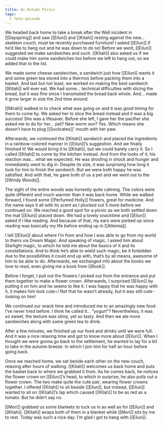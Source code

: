 ```yaml
---
title: An Autumn Picnic
tags:
  - fate-episode
---
```

We headed back home to take a break after the Well incident in [[Dayspring]] and saw [[Eilun]] and [[Kitah]] resting against the new… skeleton couch, must be recently purchased furniture! I asked [[Eilun]] if he’d like to hang out and he was down to do so! Before we went, [[Eilun]] suggested we make sandwiches and such. [[Kitah]] also asked us if we could make him some sandwiches too before we left to hang out, so we added that to the list.

  

We made some cheese sandwiches, a sandwich just how [[Eilun]] wants it and some green tea stored into a thermos before packing them into a basket. And last but not least, we worked on making the best sandwich [[Kitah]] will ever eat. We had some… technical difficulties with slicing the bread, but it was fine since I transmuted the bread back whole. And… made it grow larger in size the 2nd time around. 

  

[[Mirah]] walked in to check what was going on and it was good timing for them to come by. We asked her to slice the bread instead and it was a big success! She was a lifesaver. Before she left, I gave her the pacifier she asked me to do for her… pet? New worm son? Yes. Which means she doesn’t have to plug [[Sockrates]]’ mouth with her paw. 

  

Afterwards, we continued the [[Kitah]] sandwich and placed the ingredients in a rainbow-colored manner in [[Eilun]]’s suggestion. And we finally finished it! We would bring it to [[Kitah]], but we could barely carry it. So I called [[Kitah]] to come by the kitchen instead. And from the looks of it, his reaction was… what we expected. He was drooling in shock and hunger and immediately went to dig in. Despite its size, it was surprising how long it took for him to finish the sandwich. But we were both happy he was satisfied. And with that, he gave both of us a pet and we went out to the [[Windy Woods]]. 

  

The sight of the entire woods was honestly quite calming. The colors were quite different and much warmer than it was back home. While we walked forward, I found some [[Perfumed Holly]] flowers, great for medicine. And the name says it all with its scent as I plucked out 5 more before we continued on. We reached a good spot for a picnic as we both settled down the mat [[Eilun]] placed down. We had a lovely snacktime and [[Eilun]] asked if I like reading. And because of that, my ears were perked up since reading was basically my life before ending up in [[Altemia]].

  

I tell [[Eilun]] about where I’m from and how I was able to go from my world to theirs via Dream Magic. And speaking of magic, I asked him about Starlight magic, to which he told me about the basics of it and its constellations. And to think he’s able to wield such magic, be it forbidden due to the possibilities it could end up with, that’s by all means, awesome of him to be able to do. Afterwards, we exchanged info about the books we love to read, even giving me a book from [[Rook]].

  

Before I forget, I pull out the flowers I picked out from the entrance and put them together to make a flower crown. Afterwards, I surprised [[Eilun]] by putting it on him and he seems to like it. I was happy that he was happy with it, it makes him look cute~! Not that he wasn’t already, but it was still cute-looking on him!

  

We continued our snack time and introduced me to an amazingly new food I’ve never tried before. I think he called it… “yogurt”? Nevertheless, it was so sweet, the texture was slimy, yet so tasty. And then we ate more sandwiches along with some green tea to drink. 

  

After a few minutes, we finished up our food and drinks until we were full. And it was a nice relaxing time and got to know more about [[Eilun]]. When I thought we were gonna go back to the settlement, he wanted to lay for a bit to take in the autumn breeze. In which I join him for half an hour before going back.

  

Once we reached home, we sat beside each other on the new couch, relaxing after hours of walking. [[Kitah]] welcomes us back home and puts the basket back to where we grabbed it from. As he comes back, he notices the flower crown on [[Eilun]]’s head, to which in surprise, he also pulls out a flower crown. The two make quite the cute pair, wearing flower crowns together. I offered [[Kitah]] to sit beside [[Eilun]], but instead, [[Eilun]] wanted to sit on [[Kitah]]’s lap which caused [[Kitah]] to be as red as a tomato. But he didn’t say no.

  

[[Mori]] grabbed us some blankets to tuck us in as well as for [[Eilun]] and [[Kitah]]. [[Kitah]] wraps both of them in a blanket while [[Mori]] sits by me to rest. Today was such a nice day. I’m glad I got to hang with [[Eilun]].